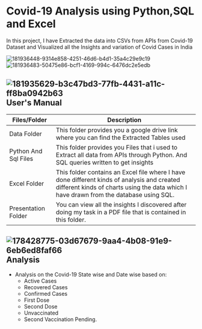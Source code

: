 # Covid-19 Analysis using Python,SQL and Excel
In this project, I have Extracted the data into CSVs from APIs from Covid-19 Dataset and Visualized all the Insights and variation of Covid Cases in India

![181936448-9314e858-4251-46d6-b4d1-35a4c29e9c19](https://github.com/reema08/Covid19-Project/assets/109653833/017ff44f-8b55-48c2-8fce-5605fdb53159)![181936483-50475e86-bcf1-4169-994c-6476dc2e5edb](https://github.com/reema08/Covid19-Project/assets/109653833/383701b3-ba1b-4c77-ab92-9eaf791e36b0)

![181935629-b3c47bd3-77fb-4431-a11c-ff8ba0942b63](https://github.com/reema08/Covid19-Project/assets/109653833/d189f76a-6a6d-45b3-b370-cd3b503309cf) User's Manual
---
| Files/Folder | Description |
| ------------ | ----------- |
| Data Folder | This folder provides you a google drive link where you can find the Extracted Tables used |
| Python And Sql Files | This folder provides you Files that i used to Extract all data from APIs through Python. And SQL queries written to get insights |
| Excel Folder | This folder contains an Excel file where I have done different kinds of analysis and created different kinds of charts using the data which I have drawn from the database using SQL. |
| Presentation Folder | You can view all the insights I discovered after doing my task in a PDF file that is contained in this folder. |


![178428775-03d67679-9aa4-4b08-91e9-6eb6ed8faf66](https://github.com/reema08/Covid19-Project/assets/109653833/2a694b51-5d7d-47c2-837b-49c9306a701a) Analysis
---
* Analysis on the Covid-19 State wise and Date wise based on:
  - Active Cases
  - Recovered Cases
  - Confirmed Cases
  - First Dose
  - Second Dose
  - Unvaccinated
  - Second Vaccination Pending.


